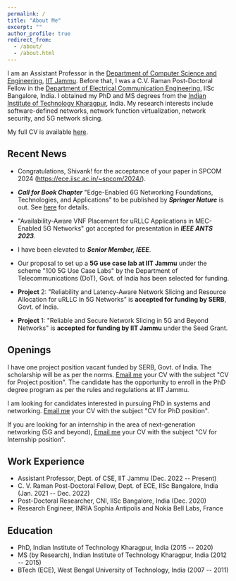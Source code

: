 ```yaml
---
permalink: /
title: "About Me"
excerpt: ""
author_profile: true
redirect_from: 
  - /about/
  - /about.html
---
```


I am an Assistant Professor in the [Department of Computer Science and Engineering](https://www.iitjammu.ac.in/computer_science_engineering), [IIT Jammu](https://www.iitjammu.ac.in/). Before that, I was a C.V. Raman Post-Doctoral Fellow in the [Department of Electrical Communication Engineering](https://ece.iisc.ac.in/), IISc Bangalore, India. I obtained my PhD and MS degrees from the [Indian Institute of Technology Kharagpur](http://www.iitkgp.ac.in/), India. My research interests include software-defined networks, network function virtualization, network security, and 5G network slicing.

My full CV is available [here](https://samareshbera.github.io/files/Samaresh_Bera_CV.pdf).


Recent News
----------
* Congratulations, Shivank! for the acceptance of your paper in SPCOM 2024 (https://ece.iisc.ac.in/~spcom/2024/).

* **<i>Call for Book Chapter</i>** "Edge-Enabled 6G Networking Foundations, Technologies, and Applications" to be published by **<i>Springer Nature</i>** is out. See [here](https://samareshbera.github.io/files/CFBC_Springer_Nature.pdf) for details.

* "Availability-Aware VNF Placement for uRLLC Applications in MEC-Enabled 5G Networks" got accepted for presentation in **<i>IEEE ANTS 2023</i>**.

* I have been elevated to **<i>Senior Member, IEEE</i>**.

* Our proposal to set up a **5G use case lab at IIT Jammu** under the scheme "100 5G Use Case Labs" by the Department of Telecommunications (DoT), Govt. of India has been selected for funding.
  
* **Project** 2: "Reliability and Latency-Aware Network Slicing and Resource Allocation for uRLLC in 5G Networks" is **accepted for funding by SERB**, Govt. of India.
  
* **Project** 1: "Reliable and Secure Network Slicing in 5G and Beyond Networks" is **accepted for funding by IIT Jammu** under the Seed Grant.


Openings
----------
I have one project position vacant funded by SERB, Govt. of India. The scholarship will be as per the norms. [Email me](samaresh.bera@iitjammu.ac.in) your CV with the subject "CV for Project position". The candidate has the opportunity to enroll in the PhD degree program as per the rules and regulations at IIT Jammu.

I am looking for candidates interested in pursuing PhD in systems and networking. [Email me](samaresh.bera@iitjammu.ac.in) your CV with the subject "CV for PhD position".

If you are looking for an internship in the area of next-generation networking (5G and beyond), [Email me](samaresh.bera@iitjammu.ac.in) your CV with the subject "CV for Internship position".

Work Experience
----------
* Assistant Professor, Dept. of CSE, IIT Jammu (Dec. 2022 -- Present)
* C. V. Raman Post-Doctoral Fellow, Dept. of ECE, IISc Bangalore, India (Jan. 2021 -- Dec. 2022)
* Post-Doctoral Researcher, CNI, IISc Bangalore, India (Dec. 2020)
* Research Engineer, INRIA Sophia Antipolis and Nokia Bell Labs, France

Education
---------
* PhD, Indian Institute of Technology Kharagpur, India (2015 -- 2020)
* MS (by Research), Indian Institute of Technology Kharagpur, India (2012 -- 2015)
* BTech (ECE), West Bengal University of Technology, India (2007 -- 2011)

